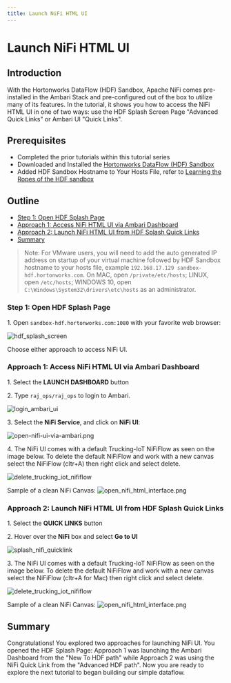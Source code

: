 ```yaml
---
title: Launch NiFi HTML UI
---
```


# Launch NiFi HTML UI

## Introduction

With the Hortonworks DataFlow (HDF) Sandbox, Apache NiFi comes pre-installed in the Ambari Stack and pre-configured out of the box to utilize many of its features. In the tutorial, it shows you how to access the NiFi HTML UI in one of two ways: use the HDF Splash Screen Page "Advanced Quick Links" or Ambari UI "Quick Links".

## Prerequisites

- Completed the prior tutorials within this tutorial series
- Downloaded and Installed the [Hortonworks DataFlow (HDF) Sandbox](https://hortonworks.com/products/sandbox/)
- Added HDF Sandbox Hostname to Your Hosts File, refer to [Learning the Ropes of the HDF sandbox](https://hortonworks.com/tutorial/getting-started-with-hdf-sandbox/)

## Outline

- [Step 1: Open HDF Splash Page](#step-1-open-hdf-splash-page)
- [Approach 1: Access NiFi HTML UI via Ambari Dashboard](#approach-1-access-nifi-html-ui-via-ambari-dashboard)
- [Approach 2: Launch NiFi HTML UI from HDF Splash Quick Links](#approach-2-launch-nifi-html-ui-from-hdf-splash-quick-links)
- [Summary](#summary)

> Note: For VMware users, you will need to add the auto generated IP address on startup of your virtual machine followed by HDF Sandbox hostname to your hosts file, example `192.168.17.129 sandbox-hdf.hortonworks.com`. On MAC, open `/private/etc/hosts`; LINUX, open `/etc/hosts`; WINDOWS 10, open `C:\Windows\System32\drivers\etc\hosts` as an administrator.

### Step 1: Open HDF Splash Page

1\. Open `sandbox-hdf.hortonworks.com:1080` with your favorite web browser:

![hdf_splash_screen](assets/tutorial-2-launch-nifi-html-ui/hdf_splash_screen.jpg)

Choose either approach to access NiFi UI.

### Approach 1: Access NiFi HTML UI via Ambari Dashboard

1\. Select the **LAUNCH DASHBOARD** button

2\. Type `raj_ops/raj_ops` to login to Ambari.

![login_ambari_ui](assets/tutorial-2-launch-nifi-html-ui/approach-1-ambari/login_ambari_ui.jpg)

3\. Select the **NiFi Service**, and click on **NiFi UI**:

![open-nifi-ui-via-ambari.png](assets/tutorial-2-launch-nifi-html-ui/approach-1-ambari/open-nifi-ui-via-ambari.jpg)

4\. The NiFi UI comes with a default Trucking-IoT NiFiFlow as seen on the image below. To delete the default NiFiFlow and work with a new canvas select the NiFiFlow (cltr+A) then right click and select delete.

![delete_trucking_iot_nififlow](assets/tutorial-2-launch-nifi-html-ui/approach-1-ambari/trucking_iot_delete_flow.jpg)

Sample of a clean NiFi Canvas:
![open_nifi_html_interface.png](assets/tutorial-2-launch-nifi-html-ui/approach-1-ambari/open_nifi_html_interface.jpg)

### Approach 2: Launch NiFi HTML UI from HDF Splash Quick Links

1\. Select the **QUICK LINKS** button

2\. Hover over the **NiFi** box and select **Go to UI**

![splash_nifi_quicklink](assets/tutorial-2-launch-nifi-html-ui/approach-2-splash/splash_nifi_quicklink.jpg)

3\. The NiFi UI comes with a default Trucking-IoT NiFiFlow as seen on the image below. To delete the default NiFiFlow and work with a new canvas select the NiFiFlow (cltr+A for Mac) then right click and select delete.

![delete_trucking_iot_nififlow](assets/tutorial-2-launch-nifi-html-ui/approach-1-ambari/trucking_iot_delete_flow.jpg)

Sample of a clean NiFi Canvas:
![open_nifi_html_interface.png](assets/tutorial-2-launch-nifi-html-ui/approach-2-splash/open_nifi_html_interface.jpg)

## Summary

Congratulations! You explored two approaches for launching NiFi UI. You opened the HDF Splash Page: Approach 1 was launching the Ambari Dashboard from the "New To HDF path" while Approach 2 was using the NiFi Quick Link from the "Advanced HDF path". Now you are ready to explore the next tutorial to began building our simple dataflow.
